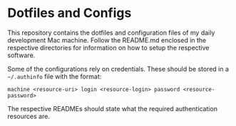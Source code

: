 # Dotfiles and Configs

This repository contains the dotfiles and configuration files of my daily development Mac machine. Follow the README.md enclosed in the respective directories for information on how to setup the respective software.

Some of the configurations rely on credentials. These should be stored in a `~/.authinfo` file with the format:

``` text
machine <resource-uri> login <resource-login> password <resource-password>
```

The respective READMEs should state what the required authentication resources are.
